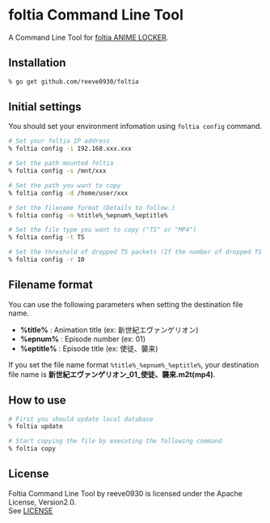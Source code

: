# foltia Command Line Tool

A Command Line Tool for [foltia ANIME LOCKER](https://foltia.com/ANILOC/).

## Installation

```bash
% go get github.com/reeve0930/foltia
```

## Initial settings

You should set your environment infomation using `foltia config` command.

```bash
# Set your foltia IP address
% foltia config -i 192.168.xxx.xxx

# Set the path mounted foltia
% foltia config -s /mnt/xxx

# Set the path you want to copy
% foltia config -d /home/user/xxx

# Set the filename format (Details to follow.)
% foltia config -n %title%_%epnum%_%eptitle%

# Set the file type you want to copy ("TS" or "MP4")
% foltia config -t TS

# Set the threshold of dropped TS packets (If the number of dropped TS packets exceeds this value, it will not copy.)
% foltia config -r 10
```
## Filename format

You can use the following parameters when setting the destination file name.

- **%title%** : Animation title (ex: 新世紀エヴァンゲリオン)
- **%epnum%** : Episode number (ex: 01)
- **%eptitle%** : Episode title (ex: 使徒、襲来)

If you set the file name format `%title%_%epnum%_%eptitle%`, your destination file name is **新世紀エヴァンゲリオン_01_使徒、襲来.m2t(mp4)**. 

## How to use

```bash
# First you should update local database
% foltia update

# Start copying the file by executing the following command
% foltia copy
```

## License

Foltia Command Line Tool by reeve0930 is licensed under the Apache License, Version2.0.  
See [LICENSE](https://github.com/reeve0930/foltia/blob/master/LICENSE)
